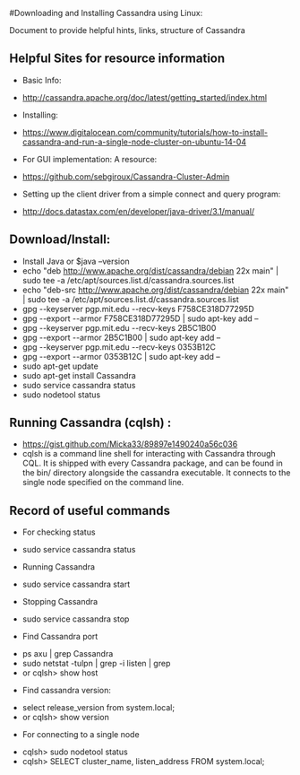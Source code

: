 #Downloading and Installing Cassandra using Linux:

Document to provide helpful hints, links, structure of Cassandra

## Helpful Sites for resource information
+ Basic Info:
 * http://cassandra.apache.org/doc/latest/getting_started/index.html 
+ Installing: 
 * https://www.digitalocean.com/community/tutorials/how-to-install-cassandra-and-run-a-single-node-cluster-on-ubuntu-14-04
+ For GUI implementation: A resource: 
 * https://github.com/sebgiroux/Cassandra-Cluster-Admin 
+ Setting up the client driver from a simple connect and query program: 
 * http://docs.datastax.com/en/developer/java-driver/3.1/manual/

## Download/Install:
+ Install Java or $java –version
+ echo "deb http://www.apache.org/dist/cassandra/debian 22x main" | sudo tee -a /etc/apt/sources.list.d/cassandra.sources.list
+ echo "deb-src http://www.apache.org/dist/cassandra/debian 22x main" | sudo tee -a /etc/apt/sources.list.d/cassandra.sources.list
+ gpg --keyserver pgp.mit.edu --recv-keys F758CE318D77295D
+ gpg --export --armor F758CE318D77295D | sudo apt-key add –
+ gpg --keyserver pgp.mit.edu --recv-keys 2B5C1B00
+ gpg --export --armor 2B5C1B00 | sudo apt-key add –
+ gpg --keyserver pgp.mit.edu --recv-keys 0353B12C
+ gpg --export --armor 0353B12C | sudo apt-key add –
+ sudo apt-get update
+ sudo apt-get install Cassandra
+ sudo service cassandra status
+ sudo nodetool status

## Running Cassandra (cqlsh) :
+ https://gist.github.com/Micka33/89897e1490240a56c036
+ cqlsh is a command line shell for interacting with Cassandra through CQL. It is shipped with every Cassandra package, and can be found in the bin/ directory alongside the cassandra executable. It connects to the single node specified on the command line.

## Record of useful commands
+ For checking status 
 * sudo service cassandra status
+ Running Cassandra
 * sudo service cassandra start
+ Stopping Cassandra
 * sudo service cassandra stop
+ Find Cassandra port
 * ps axu | grep Cassandra
 * sudo netstat -tulpn | grep -i listen | grep <pid>
 * or cqlsh> show host
+ Find cassandra version: 
 * select release_version from system.local;
 * or cqlsh> show version
+ For connecting to a single node
 * cqlsh> sudo nodetool status
 * cqlsh> SELECT cluster_name, listen_address FROM system.local;


